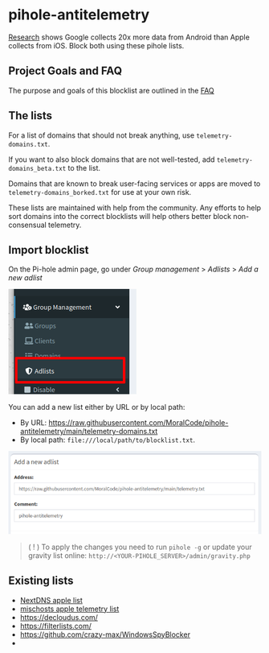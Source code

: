 # pihole-antitelemetry
[Research](https://www.scss.tcd.ie/doug.leith/apple_google.pdf) shows Google collects 20x more data from Android than Apple collects from iOS. Block both using these pihole lists.

## Project Goals and FAQ

The purpose and goals of this blocklist are outlined in the [FAQ](FAQ.md#why-was-this-list-created)

## The lists
For a list of domains that should not break anything, use `telemetry-domains.txt`.

If you want to also block domains that are not well-tested, add `telemetry-domains_beta.txt` to the list. 

Domains that are known to break user-facing services or apps are moved to `telemetry-domains_borked.txt` for use at your own risk.

These lists are maintained with help from the community. Any efforts to help sort domains into the correct blocklists will help others better block non-consensual telemetry.

## Import blocklist

On the Pi-hole admin page, go under _Group management_ > _Adlists_ > _Add a new adlist_

![](imgs/adlist_menu.png)

You can add a new list either by URL or by local path:

- By URL: https://raw.githubusercontent.com/MoralCode/pihole-antitelemetry/main/telemetry-domains.txt
- By local path: `file:///local/path/to/blocklist.txt`.

![](imgs/adlist_form.png)

> ( ! )  To apply the changes you need to run `pihole -g` or update your gravity list online: `http://<YOUR-PIHOLE_SERVER>/admin/gravity.php`

## Existing lists
- [NextDNS apple list](https://github.com/nextdns/metadata/blob/master/privacy/native/apple)
- [mischosts apple telemetry list](https://github.com/llacb47/mischosts/blob/master/apple-telemetry)
- https://decloudus.com/
- https://filterlists.com/
- https://github.com/crazy-max/WindowsSpyBlocker
- 
